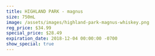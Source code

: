 ```yaml
---
title: HIGHLAND PARK - magnus
size: 750mL
image: /assets/images/highland-park-magnus-whiskey.png
reg_price: $34.99
special_price: $28.49
expiration_date: 2018-12-04 00:00:00 -0700
show_special: true
---
```


